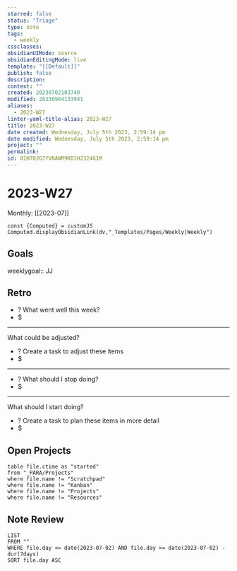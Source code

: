 ```yaml
---
starred: false
status: "Triage"
type: note
tags:
  - weekly
cssclasses: 
obsidianUIMode: source
obsidianEditingMode: live
template: "[[Default]]"
publish: false
description: 
context: ""
created: 20230702103740
modified: 20230904133941
aliases:
  - 2023-W27
linter-yaml-title-alias: 2023-W27
title: 2023-W27
date created: Wednesday, July 5th 2023, 2:59:14 pm
date modified: Wednesday, July 5th 2023, 2:59:14 pm
project: ""
permalink: 
id: 01H70JG7YVNAWM9KD1H2324G1M
---
```


# 2023-W27

Monthly: [[2023-07]]

```dataviewjs
const {Computed} = customJS
Computed.displayObsidianLink(dv,"_Templates/Pages/Weekly|Weekly")
```

## Goals

weeklygoal:: JJ


## Retro

- ? What went well this week?
- $


---

What could be adjusted?

- ? Create a task to adjust these items
- $

---

- ? What should I stop doing?
- $


---

What should I start doing?

- ? Create a task to plan these items in more detail
- $

## Open Projects

```
table file.ctime as "started"
from "_PARA/Projects"
where file.name != "Scratchpad"
where file.name != "Kanban"
where file.name != "Projects"
where file.name != "Resources"
```

## Note Review

```
LIST
FROM ""
WHERE file.day <= date(2023-07-02) AND file.day >= date(2023-07-02) - dur(7days)
SORT file.day ASC
```
